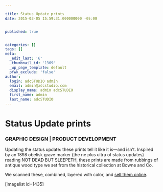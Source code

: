 ```yaml
---

title: Status Update prints
date: 2015-03-05 15:59:31.000000000 -05:00


published: true


categories: []
tags: []
meta:
  _edit_last: '6'
  _thumbnail_id: '1369'
  _wp_page_template: default
  pfwk_exclude: 'false'
author:
  login: adcSTUDIO admin
  email: admin@adcstudio.com
  display_name: admin adcSTUDIO
  first_name: admin
  last_name: adcSTUDIO
---
```

<h1>Status Update prints</h1>
<h3>GRAPHIC DESIGN | PRODUCT DEVELOPMENT</h3>
Updating the status update: these prints tell it like it is—and isn’t. Inspired by an 1898 obelisk grave marker (the ne plus ultra of status updates) reading NOT DEAD BUT SLEEPETH, these prints are made from rubbings of antique wood type we set from the historical collection at Bowne and Co.


We scanned these, combined, layered with color, and <a href="http://www.b-de-b.com/"><span class="s1">sell them online</span></a>.


[imagelist id=1435]


